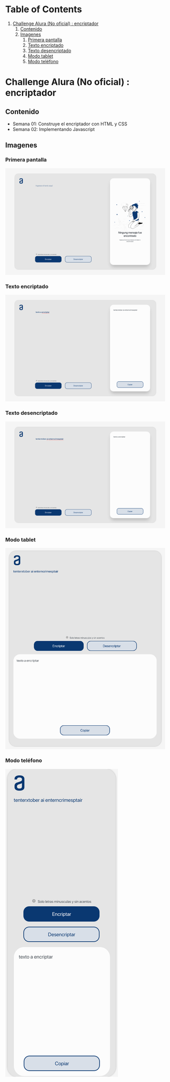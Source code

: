 
# Table of Contents

1.  [Challenge Alura (No oficial) : encriptador](#org90dc380)
    1.  [Contenido](#org761b774)
    2.  [Imagenes](#org9d2f7bc)
        1.  [Primera pantalla](#orgf4797a9)
        2.  [Texto encriptado](#org1e66245)
        3.  [Texto desencriptado](#org49a37ef)
        4.  [Modo tablet](#orgc516f03)
        5.  [Modo teléfono](#orgb0b099d)


<a id="org90dc380"></a>

# Challenge Alura (No oficial) : encriptador


<a id="org761b774"></a>

## Contenido

-   Semana 01: Construye el encriptador con HTML y CSS
-   Semana 02: Implementando Javascript


<a id="org9d2f7bc"></a>

## Imagenes


<a id="orgf4797a9"></a>

### Primera pantalla

![img](./assets/1.png)


<a id="org1e66245"></a>

### Texto encriptado

![img](./assets/2.png)


<a id="org49a37ef"></a>

### Texto desencriptado

![img](./assets/3.png)


<a id="orgc516f03"></a>

### Modo tablet

![img](./assets/4.png)


<a id="orgb0b099d"></a>

### Modo teléfono

![img](./assets/5.png)

